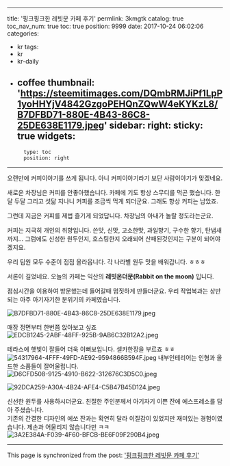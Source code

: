 
---
title: '핑크핑크한 레빗문 카페 후기'
permlink: 3kmgtk
catalog: true
toc_nav_num: true
toc: true
position: 9999
date: 2017-10-24 06:02:06
categories:
- kr
tags:
- kr
- kr-daily
- coffee
thumbnail: 'https://steemitimages.com/DQmbRMJiPf1LpP1yoHHYjV4842GzgoPEHQnZQwW4eKYKzL8/B7DFBD71-880E-4B43-86C8-25DE638E1179.jpeg'
sidebar:
    right:
        sticky: true
widgets:
    -
        type: toc
        position: right
---


오랜만에 커피이야기를 쓰게 됩니다. 아니 커피이야기라기 보단 사람이야기가 맞겠네요. 

새로운 차장님은 커피를 안좋아했습니다.  카페에 기도 항상 스무디를 먹곤 했습니다.  한달 두달 그리고 섯닮 지나니 커피를 조금씩 먹게 되더군요.  그래도 항상 커피는 남았죠. 

그런데 지금은 커피를 제법 즐기게 되었답니다.  차장님의 아내가 놀랄 정도라는군요. 

커피는 지극히 개인의 취향입니다. 쓴맛, 신맛, 고소한맛, 과일향기, 구수한 향기, 탄냄새까지... 
그럼에도 신성한 원두인지, 호스팅한지 오래되어 산패된것인지는 구분이 되어야 겠지요.

우리 팀원 모두 수준이 점점 올라옵니다.  각 나라별 원두 맛을 배워갑니다. ㅎㅎㅎ 

서론이 길었네요. 
오늘의 카페는 익산의 **레빗온더문(Rabbit on the moon)** 입니다. 

점심시간을 이용하여 방문했는데 들어갈때 멈짓하게 만들더군요.  우리 작업복과는 상반되는 아주 아기자기한 분위기의 카페였습니다. 


![B7DFBD71-880E-4B43-86C8-25DE638E1179.jpeg](https://steemitimages.com/DQmbRMJiPf1LpP1yoHHYjV4842GzgoPEHQnZQwW4eKYKzL8/B7DFBD71-880E-4B43-86C8-25DE638E1179.jpeg)

매장 정면부터 한번쯤 앉아보고 싶죠
![EDCB1245-2ABF-48FF-925B-9AB6C32B12A2.jpeg](https://steemitimages.com/DQmfBF9FYwr715fJtMhzW82WK2WVktPgLwgaSWz9ArgmdSt/EDCB1245-2ABF-48FF-925B-9AB6C32B12A2.jpeg)

테라스에 햇빛이 잘들어 더욱 이뻐보입니다. 셀카한장을 부르죠 ㅎㅎ
![54317964-4FFF-49FD-AE92-9594866B594F.jpeg](https://steemitimages.com/DQmTQQ5iKXm7fuzfjbxvrq7ojdtASrWqizHC9W4Fj9qMvxE/54317964-4FFF-49FD-AE92-9594866B594F.jpeg)
내부인테리어는 인형과 올드한 소품들이 잘어울립니다. 
![D6CFD508-9125-4910-B622-312676C3D5C0.jpeg](https://steemitimages.com/DQmbasZudj3SsL6E6MCXwuXPjsbfdVVC5KUqz4R9sjoSwXn/D6CFD508-9125-4910-B622-312676C3D5C0.jpeg)

![92DCA259-A30A-4B24-AFE4-C5B47B45D124.jpeg](https://steemitimages.com/DQmRggBtLS8ZQTgbWnjdSKNE4oigebgJNic8vh3h7M5nowN/92DCA259-A30A-4B24-AFE4-C5B47B45D124.jpeg)

신선한 원두를 사용하시더군요. 친절한 주인분께서 아기자기 이쁜 잔에 에스프레소를 담아 주셨습니다.  
기존의 간결한 디자인의 에쏘 잔과는 확연히 달라 이질감이 있었지만 재미있는 경험이였습니다.  제손과 어울리지 않습니다만 ㅋㅋ
![3A2E384A-F039-4F60-BFCB-BE6F09F290B4.jpeg](https://steemitimages.com/DQmcDYmLu5ZDV7oxRnqDYxuK8JFvuw22JScycnTaX1RoY4L/3A2E384A-F039-4F60-BFCB-BE6F09F290B4.jpeg)

- - -

This page is synchronized from the post: ['핑크핑크한 레빗문 카페 후기'](https://steemit.com/@kingbit/3kmgtk)

